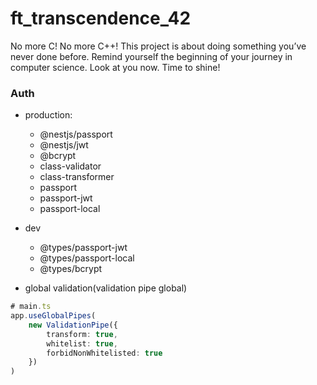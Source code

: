 # ft_transcendence_42
No more C! No more C++! This project is about doing something you’ve never done before. Remind yourself the beginning of your journey in computer science. Look at you now. Time to shine!



### Auth

* production:
	* @nestjs/passport 
	* @nestjs/jwt
	* @bcrypt
	* class-validator
	* class-transformer
	* passport
	* passport-jwt
	* passport-local

* dev 
	* @types/passport-jwt
	* @types/passport-local
	* @types/bcrypt


- global validation(validation pipe global)
```typescript
# main.ts
app.useGlobalPipes(
	new ValidationPipe({
		transform: true,
		whitelist: true,
		forbidNonWhitelisted: true
	})
)
```

